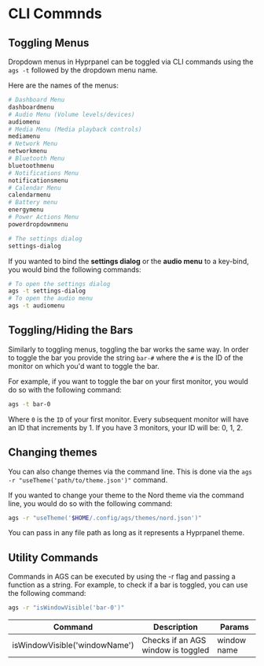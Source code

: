 # CLI Commnds

## Toggling Menus

Dropdown menus in Hyprpanel can be toggled via CLI commands using the `ags -t` followed by the dropdown menu name.

Here are the names of the menus:

```bash
# Dashboard Menu
dashboardmenu
# Audio Menu (Volume levels/devices)
audiomenu
# Media Menu (Media playback controls)
mediamenu
# Network Menu
networkmenu
# Bluetooth Menu
bluetoothmenu
# Notifications Menu
notificationsmenu
# Calendar Menu
calendarmenu
# Battery menu
energymenu
# Power Actions Menu
powerdropdownmenu

# The settings dialog
settings-dialog
```

If you wanted to bind the **settings dialog** or the **audio menu** to a key-bind, you would bind the following commands:

```bash
# To open the settings dialog
ags -t settings-dialog
# To open the audio menu
ags -t audiomenu
```

## Toggling/Hiding the Bars

Similarly to toggling menus, toggling the bar works the same way. In order to toggle the bar you provide the string `bar-#` where the `#` is the ID of the monitor on which you'd want to toggle the bar.

For example, if you want to toggle the bar on your first monitor, you would do so with the following command:

```bash
ags -t bar-0
```

Where `0` is the `ID` of your first monitor. Every subsequent monitor will have an ID that increments by 1. If you have 3 monitors, your ID will be: 0, 1, 2.

## Changing themes

You can also change themes via the command line. This is done via the `ags -r "useTheme('path/to/theme.json')"` command.

If you wanted to change your theme to the Nord theme via the command line, you would do so with the following command:

```bash
ags -r "useTheme('$HOME/.config/ags/themes/nord.json')"
```

You can pass in any file path as long as it represents a Hyprpanel theme.

## Utility Commands

Commands in AGS can be executed by using the -r flag and passing a function as a string. For example, to check if a bar is toggled, you can use the following command:

```bash
ags -r "isWindowVisible('bar-0')"
```

| Command                       | Description                        | Params      |
| ----------------------------- | ---------------------------------- | ----------- |
| isWindowVisible('windowName') | Checks if an AGS window is toggled | window name |
